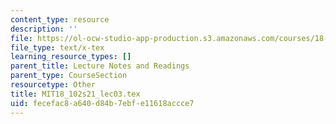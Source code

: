 ```yaml
---
content_type: resource
description: ''
file: https://ol-ocw-studio-app-production.s3.amazonaws.com/courses/18-102-introduction-to-functional-analysis-spring-2021/fecefac8a640d84b7ebfe11618accce7_MIT18_102s21_lec03.tex
file_type: text/x-tex
learning_resource_types: []
parent_title: Lecture Notes and Readings
parent_type: CourseSection
resourcetype: Other
title: MIT18_102s21_lec03.tex
uid: fecefac8-a640-d84b-7ebf-e11618accce7
---
```

